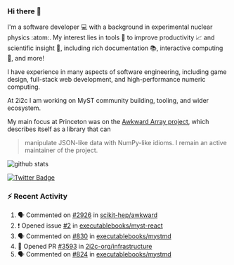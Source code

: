 ### Hi there 👋 

I'm a software developer 💻 with a background in experimental nuclear physics :atom:. My interest lies in tools :wrench: to improve productivity :chart_with_upwards_trend: and scientific insight :telescope:, including rich documentation 📚, interactive computing 🧮, and more! 

I have experience in many aspects of software engineering, including game design, full-stack web development, and high-performance numeric computing. 

At 2i2c I am working on MyST community building, tooling, and wider ecosystem. 

My main focus at Princeton was on the [Awkward Array project](awkward-array.org/), which describes itself as a library that can 
> manipulate JSON-like data with NumPy-like idioms. I remain an active maintainer of the project. 

![github stats](https://github-readme-stats.vercel.app/api?username=agoose77&show_icons=true&hide_rank=true&hide_title=true&bg_color=30,e76445,904e95&text_color=efe3ec&icon_color=efe3ec)
<!--
**agoose77/agoose77** is a ✨ _special_ ✨ repository because its `README.md` (this file) appears on your GitHub profile.

Here are some ideas to get you started:

- 🔭 I’m currently working on ...
- 🌱 I’m currently learning ...
- 👯 I’m looking to collaborate on ...
- 🤔 I’m looking for help with ...
- 💬 Ask me about ...
- 📫 How to reach me: ...
- 😄 Pronouns: ...
- ⚡ Fun fact: ...
-->

[![Twitter Badge](https://img.shields.io/twitter/follow/agoose77?style=flat-square&logo=Twitter&logoColor=white&color=cornflowerblue)](https://twitter.com/agoose77)

### :zap: Recent Activity

<!--START_SECTION:activity-->
1. 🗣 Commented on [#2926](https://github.com/scikit-hep/awkward/pull/2926#issuecomment-1883301713) in [scikit-hep/awkward](https://github.com/scikit-hep/awkward)
2. ❗ Opened issue [#2](https://github.com/executablebooks/myst-react/issues/2) in [executablebooks/myst-react](https://github.com/executablebooks/myst-react)
3. 🗣 Commented on [#830](https://github.com/executablebooks/mystmd/pull/830#issuecomment-1883144961) in [executablebooks/mystmd](https://github.com/executablebooks/mystmd)
4. 💪 Opened PR [#3593](https://github.com/2i2c-org/infrastructure/pull/3593) in [2i2c-org/infrastructure](https://github.com/2i2c-org/infrastructure)
5. 🗣 Commented on [#824](https://github.com/executablebooks/mystmd/issues/824#issuecomment-1883058035) in [executablebooks/mystmd](https://github.com/executablebooks/mystmd)
<!--END_SECTION:activity-->
